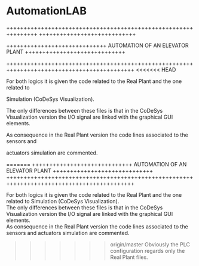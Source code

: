 # AutomationLAB
+++++++++++++++++++++++++++++++++++++++++++++++++++++++++++++++
++++++++++++++++++++++++++++

+++++++++++++++++++++++++++++ AUTOMATION OF AN ELEVATOR PLANT +++++++++++++++++++++++++++++

+++++++++++++++++++++++++++++++++++++++++++++++++++++++++++++++++++++++++++++++++++++++++++
<<<<<<< HEAD
        

For both logics it is given the code related to the Real Plant and the one related to 

Simulation (CoDeSys Visualization).                                                   

The only differences between these files is that in the CoDeSys Visualization version 
the 
I/O signal are linked with the graphical GUI elements.                            

As consequence in the Real Plant version the code lines associated to the sensors and 

actuators simulation are commented.                                                   

=======
+++++++++++++++++++++++++++++ AUTOMATION OF AN ELEVATOR PLANT +++++++++++++++++++++++++++++ 
+++++++++++++++++++++++++++++++++++++++++++++++++++++++++++++++++++++++++++++++++++++++++++
                                                                                       
For both logics it is given the code related to the Real Plant and the one related to 
Simulation (CoDeSys Visualization).                                                   
The only differences between these files is that in the CoDeSys Visualization version 
the I/O signal are linked with the graphical GUI elements.                            
As consequence in the Real Plant version the code lines associated to the sensors and 
actuators simulation are commented.                                                   
>>>>>>> origin/master
Obviously the PLC configuration regards only the Real Plant files.                    
                                                                                       

